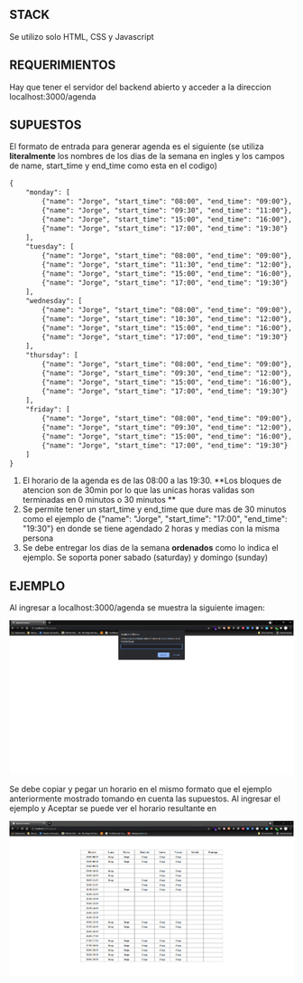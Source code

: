 ## STACK  

Se utilizo solo HTML, CSS y Javascript

## REQUERIMIENTOS

Hay que tener el servidor del backend abierto y acceder a la direccion localhost:3000/agenda

## SUPUESTOS

El formato de entrada para generar agenda es el siguiente (se utiliza **literalmente**
los nombres de los dias de la semana en ingles y los campos de name, start_time y end_time como esta en el codigo)
```
{
    "monday": [
        {"name": "Jorge", "start_time": "08:00", "end_time": "09:00"},
        {"name": "Jorge", "start_time": "09:30", "end_time": "11:00"},
        {"name": "Jorge", "start_time": "15:00", "end_time": "16:00"},
        {"name": "Jorge", "start_time": "17:00", "end_time": "19:30"}
    ],
    "tuesday": [
        {"name": "Jorge", "start_time": "08:00", "end_time": "09:00"},
        {"name": "Jorge", "start_time": "11:30", "end_time": "12:00"},
        {"name": "Jorge", "start_time": "15:00", "end_time": "16:00"},
        {"name": "Jorge", "start_time": "17:00", "end_time": "19:30"}
    ],
    "wednesday": [
        {"name": "Jorge", "start_time": "08:00", "end_time": "09:00"},
        {"name": "Jorge", "start_time": "10:30", "end_time": "12:00"},
        {"name": "Jorge", "start_time": "15:00", "end_time": "16:00"},
        {"name": "Jorge", "start_time": "17:00", "end_time": "19:30"}
    ],
    "thursday": [
        {"name": "Jorge", "start_time": "08:00", "end_time": "09:00"},
        {"name": "Jorge", "start_time": "09:30", "end_time": "12:00"},
        {"name": "Jorge", "start_time": "15:00", "end_time": "16:00"},
        {"name": "Jorge", "start_time": "17:00", "end_time": "19:30"}
    ],
    "friday": [
        {"name": "Jorge", "start_time": "08:00", "end_time": "09:00"},
        {"name": "Jorge", "start_time": "09:30", "end_time": "12:00"},
        {"name": "Jorge", "start_time": "15:00", "end_time": "16:00"},
        {"name": "Jorge", "start_time": "17:00", "end_time": "19:30"}
    ]
}
```
1. El horario de la agenda es de las 08:00 a las 19:30. **Los bloques de atencion son de 30min por lo que las unicas horas validas son terminadas en 0 minutos o 30 minutos **
2. Se permite tener un start_time y end_time que dure mas de 30 minutos como el ejemplo de {"name": "Jorge", "start_time": "17:00", "end_time": "19:30"} en donde se tiene agendado 2 horas y medias con la misma persona
3. Se debe entregar los dias de la semana **ordenados** como lo indica el ejemplo. Se soporta poner sabado (saturday) y domingo (sunday) 


## EJEMPLO

Al ingresar a localhost:3000/agenda se muestra la siguiente imagen:

![Screenshot](agenda1.png)

Se debe copiar y pegar un horario en el mismo formato que el ejemplo anteriormente mostrado tomando en cuenta las supuestos. Al ingresar el ejemplo y Aceptar se puede ver el horario resultante en 

![Screenshot](agenda2.png)

